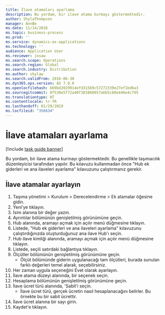 ```yaml
---
title: İlave atamaları ayarlama
description: Bu yordam, bir ilave atama kurmayı göstermektedir.
author: ShylaThompson
manager: AnnBe
ms.date: 11/14/2016
ms.topic: business-process
ms.prod: ''
ms.service: dynamics-ax-applications
ms.technology: ''
audience: Application User
ms.reviewer: josaw
ms.search.scope: Operations
ms.search.region: Global
ms.search.industry: Distribution
ms.author: shylaw
ms.search.validFrom: 2016-06-30
ms.dyn365.ops.version: AX 7.0.0
ms.openlocfilehash: b69bd2029914efd31569c57272339e27ef1bd6a3
ms.sourcegitcommit: 0f530e5f72a40f383868957a6b5cb0e446e4c795
ms.translationtype: HT
ms.contentlocale: tr-TR
ms.lasthandoff: 01/29/2019
ms.locfileid: "356634"
---
```

# <a name="set-up-accessorial-assignments"></a>İlave atamaları ayarlama

[!include [task guide banner](../../includes/task-guide-banner.md)]

Bu yordam, bir ilave atama kurmayı göstermektedir. Bu genellikle taşımacılık düzenleyicisi tarafından yapılır. Bu kılavuzu kullanmadan önce "Hub ek giderleri ve ana ilaveleri ayarlama" kılavuzunu çalıştırmanız gerekir.


## <a name="set-up-accessorial-assignment"></a>İlave atamalar ayarlayın
1. Taşıma yönetimi > Kurulum > Derecelendirme > Ek atamalar öğesine gidin.
2. Yeni'ye tıklayın.
3. İsim alanına bir değer yazın.
4. Ayrıntılar bölümünün genişletilmiş görünümüne geçin.
5. Hub alanında, aramayı açmak için açılır menü düğmesine tıklayın.
6. Listede, "Hub ek giderleri ve ana ilaveleri ayarlama" kılavuzunu çalıştırdığınızda oluşturduğunuz ana ilave Hub'ı seçin. 
7. Hub ilave kimliği alanında, aramayı açmak için açılır menü düğmesine tıklayın.
8. Listede, seçili satırdaki bağlantıya tıklayın.
9. Ölçütler bölümünün genişletilmiş görünümüne geçin.
    * Ölçüt bölümünde giderin uygulanacağı tam ölçütleri, burada sunulan farklı değerleri temel alarak, seçebilirsiniz.  
10. Her zaman uygula seçeneğini Evet olarak ayarlayın.
11. İlave atama düzeyi alanında, bir seçenek seçin.
12. Hesaplama bölümünün genişletilmiş görünümüne geçin.
13. İlave ücret türü alanında, 'Sabit'i seçin.
    * İlave ücret türü, gerçek ücretin nasıl hesaplanacağını belirler. Bu örnekte bu bir sabit ücrettir.  
14. İlave ücret alanına bir sayı girin.
15. Kaydet'e tıklayın.

